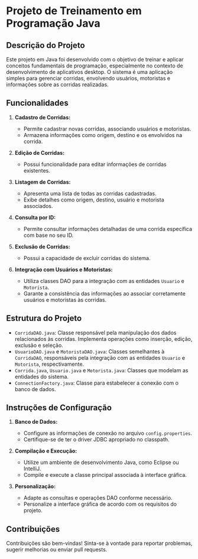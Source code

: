 # Projeto de Treinamento em Programação Java

## Descrição do Projeto

Este projeto em Java foi desenvolvido com o objetivo de treinar e aplicar conceitos fundamentais de programação, especialmente no contexto de desenvolvimento de aplicativos desktop. O sistema é uma aplicação simples para gerenciar corridas, envolvendo usuários, motoristas e informações sobre as corridas realizadas.

## Funcionalidades

1. **Cadastro de Corridas:**
   - Permite cadastrar novas corridas, associando usuários e motoristas.
   - Armazena informações como origem, destino e os envolvidos na corrida.

2. **Edição de Corridas:**
   - Possui funcionalidade para editar informações de corridas existentes.

3. **Listagem de Corridas:**
   - Apresenta uma lista de todas as corridas cadastradas.
   - Exibe detalhes como origem, destino, usuário e motorista associados.

4. **Consulta por ID:**
   - Permite consultar informações detalhadas de uma corrida específica com base no seu ID.

5. **Exclusão de Corridas:**
   - Possui a capacidade de excluir corridas do sistema.

6. **Integração com Usuários e Motoristas:**
   - Utiliza classes DAO para a integração com as entidades `Usuario` e `Motorista`.
   - Garante a consistência das informações ao associar corretamente usuários e motoristas às corridas.

## Estrutura do Projeto

- `CorridaDAO.java`: Classe responsável pela manipulação dos dados relacionados às corridas. Implementa operações como inserção, edição, exclusão e seleção.
- `UsuarioDAO.java` e `MotoristaDAO.java`: Classes semelhantes à `CorridaDAO`, responsáveis pela integração com as entidades `Usuario` e `Motorista`, respectivamente.
- `Corrida.java`, `Usuario.java` e `Motorista.java`: Classes que modelam as entidades do sistema.
- `ConnectionFactory.java`: Classe para estabelecer a conexão com o banco de dados.

## Instruções de Configuração

1. **Banco de Dados:**
   - Configure as informações de conexão no arquivo `config.properties`.
   - Certifique-se de ter o driver JDBC apropriado no classpath.

2. **Compilação e Execução:**
   - Utilize um ambiente de desenvolvimento Java, como Eclipse ou IntelliJ.
   - Compile e execute a classe principal associada à interface gráfica.

3. **Personalização:**
   - Adapte as consultas e operações DAO conforme necessário.
   - Personalize a interface gráfica de acordo com os requisitos do projeto.

## Contribuições

Contribuições são bem-vindas! Sinta-se à vontade para reportar problemas, sugerir melhorias ou enviar pull requests.

